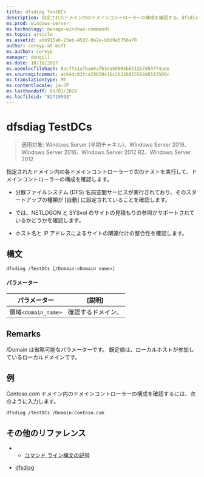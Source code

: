 ```yaml
---
title: dfsdiag TestDCs
description: 指定されたドメイン内のドメインコントローラーの構成を確認する、dfsdiag TestDCs のリファレンストピックです。
ms.prod: windows-server
ms.technology: manage-windows-commands
ms.topic: article
ms.assetid: abb915ab-23eb-45d7-9a2e-b6b9a5756a70
author: coreyp-at-msft
ms.author: coreyp
manager: dongill
ms.date: 10/16/2017
ms.openlocfilehash: 6ac7fe1a7bae6a7b3dab9004b6212b7d93774ade
ms.sourcegitcommit: ab64dc83fca28039416c26226815502d0193500c
ms.translationtype: MT
ms.contentlocale: ja-JP
ms.lasthandoff: 05/01/2020
ms.locfileid: "82719593"
---
```

# <a name="dfsdiag-testdcs"></a>dfsdiag TestDCs

> 適用対象: Windows Server (半期チャネル)、Windows Server 2019、Windows Server 2016、Windows Server 2012 R2、Windows Server 2012

指定されたドメイン内の各ドメインコントローラーで次のテストを実行して、ドメインコントローラーの構成を確認します。  
  
-   分散ファイルシステム (DFS) 名前空間サービスが実行されており、そのスタートアップの種類が [自動] に設定されていることを確認します。  
  
-   では、NETLOGON と SYSvol のサイトの見積もりの参照がサポートされているかどうかを確認します。  
  
-   ホスト名と IP アドレスによるサイトの関連付けの整合性を確認します。

## <a name="syntax"></a>構文  
  
```  
dfsdiag /TestDCs [/Domain:<Domain name>]  
```  
  
#### <a name="parameters"></a>パラメーター  
  
|パラメーター|[説明]|  
|-------|--------|  
|領域`<domain_name>`|確認するドメイン。|  
  
## <a name="remarks"></a>Remarks  

/Domain は省略可能なパラメーターです。 既定値は、ローカルホストが参加しているローカルドメインです。  
  
## <a name="examples"></a>例  
Contoso.com ドメイン内のドメインコントローラーの構成を確認するには、次のように入力します。  
  
```  
dfsdiag /TestDCs /Domain:Contoso.com  
```  
  
## <a name="additional-references"></a>その他のリファレンス  
  
-   - [コマンド ライン構文の記号](command-line-syntax-key.md)  
  
-   [dfsdiag](dfsdiag.md)  
  

